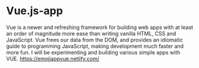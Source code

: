# Vue.js-app
Vue is a newer and refreshing framework for building web apps with at least an order of magnitude more ease than writing vanilla HTML, CSS and JavaScript. Vue frees our data from the DOM, and provides an idiomatic guide to programming JavaScript, making development much faster and more fun.
I will be experimenting and building various simple apps with VUE.
https://emojiappvue.netlify.com/
